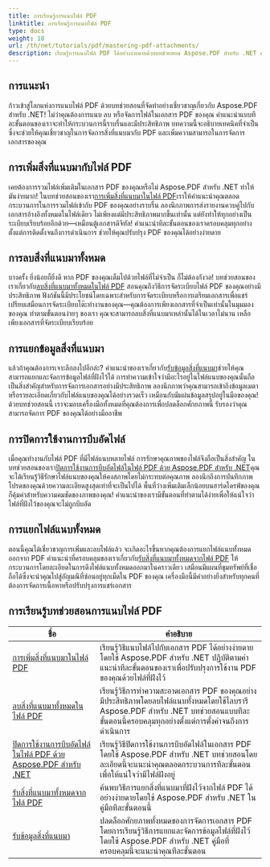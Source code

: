 ```yaml
---
title: การเรียนรู้การแนบไฟล์ PDF
linktitle: การเรียนรู้การแนบไฟล์ PDF
type: docs
weight: 18
url: /th/net/tutorials/pdf/mastering-pdf-attachments/
description: เรียนรู้การแนบไฟล์ PDF ได้อย่างง่ายดายด้วยบทช่วยสอน Aspose.PDF สำหรับ .NET ของเรา คำแนะนำทีละขั้นตอนสำหรับการจัดการเอกสาร PDF ที่มีประสิทธิภาพ
---
```

## การแนะนำ

ก้าวเข้าสู่โลกแห่งการแนบไฟล์ PDF ด้วยบทช่วยสอนที่จัดทำอย่างเชี่ยวชาญเกี่ยวกับ Aspose.PDF สำหรับ .NET! ไม่ว่าคุณต้องการแนบ ลบ หรือจัดการไฟล์ในเอกสาร PDF ของคุณ คำแนะนำแบบทีละขั้นตอนของเราจะทำให้กระบวนการนี้ราบรื่นและมีประสิทธิภาพ บทความนี้จะอธิบายเทคนิคที่จำเป็นซึ่งจะช่วยให้คุณเชี่ยวชาญในการจัดการสิ่งที่แนบมากับ PDF และเพิ่มความสามารถในการจัดการเอกสารของคุณ

## การเพิ่มสิ่งที่แนบมากับไฟล์ PDF
 เคยต้องการรวมไฟล์เพิ่มเติมในเอกสาร PDF ของคุณหรือไม่ Aspose.PDF สำหรับ .NET ทำให้มันง่ายมาก! ในบทช่วยสอนของเรา[การเพิ่มสิ่งที่แนบมาในไฟล์ PDF](./adding-attachment/)เราให้คำแนะนำคุณตลอดกระบวนการในการรวมไฟล์เข้ากับ PDF ของคุณอย่างราบรื่น ลองนึกภาพการส่งรายงานควบคู่ไปกับเอกสารอ้างอิงทั้งหมดในไฟล์เดียว ไม่เพียงแต่มีประสิทธิภาพมากขึ้นเท่านั้น แต่ยังทำให้ทุกอย่างเป็นระเบียบเรียบร้อยอีกด้วย—เหมือนตู้เอกสารดิจิทัล! คำแนะนำทีละขั้นตอนของเราครอบคลุมทุกอย่างตั้งแต่การติดตั้งจนถึงการดำเนินการ ช่วยให้คุณปรับปรุง PDF ของคุณได้อย่างง่ายดาย

## การลบสิ่งที่แนบมาทั้งหมด
 บางครั้ง ยิ่งน้อยก็ยิ่งดี หาก PDF ของคุณเต็มไปด้วยไฟล์ที่ไม่จำเป็น ก็ไม่ต้องกังวล! บทช่วยสอนของเราเกี่ยวกับ[ลบสิ่งที่แนบมาทั้งหมดในไฟล์ PDF](./remove-all-attachments/) สอนคุณถึงวิธีการจัดระเบียบไฟล์ PDF ของคุณอย่างมีประสิทธิภาพ ฟังก์ชันนี้มีประโยชน์โดยเฉพาะสำหรับการจัดระเบียบหรือการเตรียมเอกสารเพื่อแชร์ เปรียบเสมือนการจัดระเบียบโต๊ะทำงานของคุณ—คุณต้องการเพียงเอกสารที่จำเป็นเท่านั้นในมุมมองของคุณ ทำตามขั้นตอนง่ายๆ ของเรา คุณจะสามารถลบสิ่งที่แนบมาเหล่านั้นได้ในเวลาไม่นาน เหลือเพียงเอกสารที่จัดระเบียบเรียบร้อย

## การแยกข้อมูลสิ่งที่แนบมา
 แล้วถ้าคุณต้องการเจาะลึกลงไปอีกล่ะ? คำแนะนำของเราเกี่ยวกับ[รับข้อมูลสิ่งที่แนบมา](./get-attachment-information/)ช่วยให้คุณสามารถแยกและจัดการข้อมูลไฟล์ที่ฝังไว้ได้ การทำความเข้าใจว่ามีอะไรอยู่ในไฟล์แนบของคุณนั้นถือเป็นสิ่งสำคัญสำหรับการจัดการเอกสารอย่างมีประสิทธิภาพ ลองนึกภาพว่าคุณสามารถเข้าถึงข้อมูลเมตาหรือรายละเอียดเกี่ยวกับไฟล์แนบของคุณได้อย่างรวดเร็ว เหมือนกับมีแผ่นข้อมูลสรุปอยู่ในมือของคุณ! ด้วยบทช่วยสอนนี้ เราจะมอบเครื่องมือทั้งหมดที่คุณต้องการเพื่อปลดล็อกศักยภาพนี้ รับรองว่าคุณสามารถจัดการ PDF ของคุณได้อย่างมืออาชีพ

## การปิดการใช้งานการบีบอัดไฟล์
 เมื่อคุณทำงานกับไฟล์ PDF ที่มีไฟล์แนบหลายไฟล์ การรักษาคุณภาพของไฟล์จึงถือเป็นสิ่งสำคัญ ในบทช่วยสอนของเรา[ปิดการใช้งานการบีบอัดไฟล์ในไฟล์ PDF ด้วย Aspose.PDF สำหรับ .NET](./disable-file-compression-in-pdf-files/)คุณจะได้เรียนรู้วิธีรักษาไฟล์แนบของคุณให้คงสภาพโดยไม่กระทบต่อคุณภาพ ลองนึกถึงการบันทึกภาพโปรดของคุณด้วยความละเอียดสูงสุดเท่าที่จะเป็นไปได้ พื้นที่ว่างเพิ่มเติมเล็กน้อยบนฮาร์ดไดรฟ์ของคุณก็คุ้มค่าสำหรับความคมชัดของภาพของคุณ! คำแนะนำของเรามีขั้นตอนที่ทำตามได้ง่ายเพื่อให้แน่ใจว่าไฟล์ที่ฝังไว้ของคุณจะไม่ถูกบีบอัด

## การแยกไฟล์แนบทั้งหมด
 ตอนนี้คุณได้เชี่ยวชาญการเพิ่มและลบไฟล์แล้ว จะเกิดอะไรขึ้นหากคุณต้องการแยกไฟล์แนบทั้งหมดออกจาก PDF คำแนะนำที่ครอบคลุมของเราเกี่ยวกับ[รับสิ่งที่แนบมาทั้งหมดจากไฟล์ PDF](./get-all-the-attachments-from-pdf-files/) ให้กระบวนการโดยละเอียดในการดึงไฟล์แนบทั้งหมดออกมาในคราวเดียว เสมือนมีแผนที่ขุมทรัพย์ที่เชื่อถือได้ซึ่งจะนำคุณไปสู่อัญมณีที่ซ่อนอยู่ทุกเม็ดใน PDF ของคุณ เครื่องมือนี้มีค่าอย่างยิ่งสำหรับทุกคนที่ต้องการจัดการเนื้อหาหรือปรับปรุงการแชร์เอกสาร


## การเรียนรู้บทช่วยสอนการแนบไฟล์ PDF
| ชื่อ | คำอธิบาย |
| --- | --- | 
| [การเพิ่มสิ่งที่แนบมาในไฟล์ PDF](./adding-attachment/) | เรียนรู้วิธีแนบไฟล์ไปกับเอกสาร PDF ได้อย่างง่ายดายโดยใช้ Aspose.PDF สำหรับ .NET ปฏิบัติตามคำแนะนำทีละขั้นตอนของเราเพื่อปรับปรุงการใช้งาน PDF ของคุณด้วยไฟล์ที่ฝังไว้ |  
| [ลบสิ่งที่แนบมาทั้งหมดในไฟล์ PDF](./remove-all-attachments/) | เรียนรู้วิธีการทำความสะอาดเอกสาร PDF ของคุณอย่างมีประสิทธิภาพโดยลบไฟล์แนบทั้งหมดโดยใช้ไลบรารี Aspose.PDF สำหรับ .NET บทช่วยสอนแบบทีละขั้นตอนนี้ครอบคลุมทุกอย่างตั้งแต่การตั้งค่าจนถึงการดำเนินการ |  
| [ปิดการใช้งานการบีบอัดไฟล์ในไฟล์ PDF ด้วย Aspose.PDF สำหรับ .NET](./disable-file-compression-in-pdf-files/) | เรียนรู้วิธีปิดการใช้งานการบีบอัดไฟล์ในเอกสาร PDF โดยใช้ Aspose.PDF สำหรับ .NET บทช่วยสอนโดยละเอียดนี้จะแนะนำคุณตลอดกระบวนการทีละขั้นตอนเพื่อให้แน่ใจว่ามีไฟล์ฝังอยู่ |  
| [รับสิ่งที่แนบมาทั้งหมดจากไฟล์ PDF](./get-all-the-attachments-from-pdf-files/) | ค้นพบวิธีการแยกสิ่งที่แนบมาที่ฝังไว้จากไฟล์ PDF ได้อย่างง่ายดายโดยใช้ Aspose.PDF สำหรับ .NET ในคู่มือทีละขั้นตอนนี้ |  
| [รับข้อมูลสิ่งที่แนบมา](./get-attachment-information/) | ปลดล็อกศักยภาพทั้งหมดของการจัดการเอกสาร PDF โดยการเรียนรู้วิธีการแยกและจัดการข้อมูลไฟล์ที่ฝังไว้โดยใช้ Aspose.PDF สำหรับ .NET คู่มือที่ครอบคลุมนี้จะแนะนำคุณทีละขั้นตอน |  
